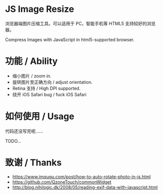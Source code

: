 # JS Image Resize

浏览器端图片压缩工具。可以适用于 PC，智能手机等 HTML5 支持较好的浏览器。

Compress Images with JavaScript in html5-supported browser.

# 功能 / Ability

* 缩小图片 / zoom in.
* 旋转图片至正确方向 / adjust orientation.
* Retina 支持 / High DPI supported.
* 绕开 iOS Safari bug / fuck iOS Safari

# 如何使用 / Usage

代码还没写完呢……

TODO...

# 致谢 / Thanks

* <https://www.imququ.com/post/how-to-auto-rotate-photo-in-js.html>
* <https://github.com/QzoneTouch/commonWidget>
* <http://blog.nihilogic.dk/2008/05/reading-exif-data-with-javascript.html>